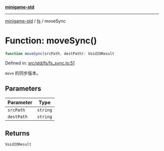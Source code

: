 [**minigame-std**](../../../README.md)

***

[minigame-std](../../../README.md) / [fs](../README.md) / moveSync

# Function: moveSync()

```ts
function moveSync(srcPath, destPath): VoidIOResult
```

Defined in: [src/std/fs/fs\_sync.ts:51](https://github.com/JiangJie/minigame-std/blob/c702c23d8258d9dd96d873df515d0027c84fb302/src/std/fs/fs_sync.ts#L51)

`move` 的同步版本。

## Parameters

| Parameter | Type |
| ------ | ------ |
| `srcPath` | `string` |
| `destPath` | `string` |

## Returns

`VoidIOResult`
